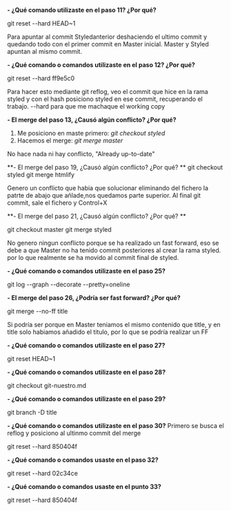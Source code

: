 **- ¿Qué comando utilizaste en el paso 11? ¿Por qué?**

git reset --hard HEAD~1

Para apuntar al commit Styledanterior deshaciendo el ultimo commit  y quedando todo con el primer commit en Master inicial. Master y Styled apuntan al mismo commit.


**- ¿Qué comando o comandos utilizaste en el paso 12? ¿Por qué?**

git reset --hard ff9e5c0

Para hacer esto mediante git reflog, veo el commit que hice en la rama styled y con el hash posiciono  styled en ese commit, recuperando el trabajo. --hard para que me machaque el working copy



**- El merge del paso 13, ¿Causó algún conflicto? ¿Por qué?**
 1. Me posiciono en maste primero: *git checkout styled*
 2. Hacemos el merge: *git merge master*

 No hace nada ni hay conflicto, "Already up-to-date"



**- El merge del paso 19, ¿Causó algún conflicto? ¿Por qué? **
git checkout styled
git merge htmlify

Genero un conflicto que habia que solucionar eliminando del fichero la patrte de abajo que añlade,nos quedamos parte superior. Al final git commit, sale el fichero y Control+X


**- El merge del paso 21, ¿Causó algún conflicto? ¿Por qué? **

git checkout master
git merge styled

No genero ningun conflicto porque se ha realizado un fast forward, eso se debe a que Master no ha tenido commit posteriores al crear la rama styled. por lo que realmente se ha movido al commit final de styled.


**- ¿Qué comando o comandos utilizaste en el paso 25?**

git log --graph --decorate --pretty=oneline

**- El merge del paso 26, ¿Podría ser fast forward? ¿Por qué?**

git merge --no-ff title

Si podría ser porque en Master teniamos el mismo contenido que title, y en title solo habiamos añadido el titulo, por lo que se podría realizar un FF

**- ¿Qué comando o comandos utilizaste en el paso 27?**

git reset HEAD~1

**- ¿Qué comando o comandos utilizaste en el paso 28?**

git checkout git-nuestro.md

**- ¿Qué comando o comandos utilizaste en el paso 29?**

git branch -D title

**- ¿Qué comando o comandos utilizaste en el paso 30?**
Primero se busca el reflog y posiciono  al ultinmo commit del merge

git reset --hard 850404f


**- ¿Qué comando o comandos usaste en el paso 32?**

git reset --hard 02c34ce


**- ¿Qué comando o comandos usaste en el punto 33?**

git reset --hard 850404f



